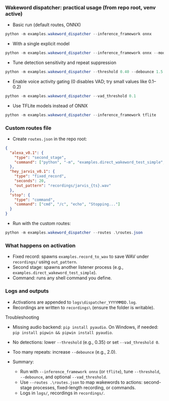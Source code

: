 
### Wakeword dispatcher: practical usage (from repo root, venv active)

- Basic run (default routes, ONNX)
```powershell
python -m examples.wakeword_dispatcher --inference_framework onnx
```
- With a single explicit model
```powershell
python -m examples.wakeword_dispatcher --inference_framework onnx --model_path .\models\hey_mycroft_v0.1.onnx
```
- Tune detection sensitivity and repeat suppression
```powershell
python -m examples.wakeword_dispatcher --threshold 0.40 --debounce 1.5
```
- Enable voice activity gating (0 disables VAD; try small values like 0.1–0.2)
```powershell
python -m examples.wakeword_dispatcher --vad_threshold 0.1
```
- Use TFLite models instead of ONNX
```powershell
python -m examples.wakeword_dispatcher --inference_framework tflite
```

### Custom routes file
- Create `routes.json` in the repo root:
```json
{
  "alexa_v0.1": {
    "type": "second_stage",
    "command": ["python", "-m", "examples.direct_wakeword_test_simple", "--inference_framework", "onnx", "--model_path", "models/alexa_v0.1.onnx"]
  },
  "hey_jarvis_v0.1": {
    "type": "fixed_record",
    "seconds": 20,
    "out_pattern": "recordings/jarvis_{ts}.wav"
  },
  "stop": {
    "type": "command",
    "command": ["cmd", "/c", "echo", "Stopping..."]
  }
}
```
- Run with the custom routes:
```powershell
python -m examples.wakeword_dispatcher --routes .\routes.json
```

### What happens on activation
- Fixed record: spawns `examples.record_to_wav` to save WAV under `recordings/` using `out_pattern`.
- Second stage: spawns another listener process (e.g., `examples.direct_wakeword_test_simple`).
- Command: runs any shell command you define.

### Logs and outputs
- Activations are appended to `logs\dispatcher_YYYYMMDD.log`.
- Recordings are written to `recordings\` (ensure the folder is writable).

Troubleshooting
- Missing audio backend: `pip install pyaudio`. On Windows, if needed: `pip install pipwin && pipwin install pyaudio`.
- No detections: lower `--threshold` (e.g., 0.35) or set `--vad_threshold 0`.
- Too many repeats: increase `--debounce` (e.g., 2.0).

- Summary:
  - Run with `--inference_framework onnx` (or `tflite`), tune `--threshold`, `--debounce`, and optional `--vad_threshold`.
  - Use `--routes .\routes.json` to map wakewords to actions: second-stage processes, fixed-length recording, or commands.
  - Logs in `logs/`, recordings in `recordings/`.